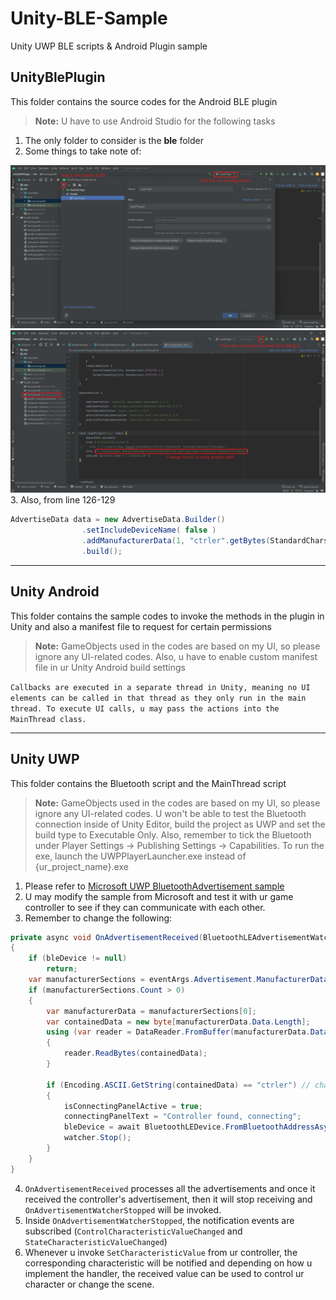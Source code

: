 # Unity-BLE-Sample
Unity UWP BLE scripts &amp; Android Plugin sample

## UnityBlePlugin
This folder contains the source codes for the Android BLE plugin

> **Note:** U have to use Android Studio for the following tasks

1. The only folder to consider is the **ble** folder
2. Some things to take note of:
<img src='ReadmeImages/androidStudio-build.png' width='800px'>
<img src='ReadmeImages/androidStudio-gradle.png' width='800px'>
3. Also, from line 126-129

```java
AdvertiseData data = new AdvertiseData.Builder()
                .setIncludeDeviceName( false )
                .addManufacturerData(1, "ctrler".getBytes(StandardCharsets.UTF_8)) // Change "ctrler" to any string that has a length <= 10
                .build();
```

---

## Unity Android 
This folder contains the sample codes to invoke the methods in the plugin in Unity and also a manifest file to request for certain permissions

> **Note:** GameObjects used in the codes are based on my UI, so please ignore any UI-related codes.
> Also, u have to enable custom manifest file in ur Unity Android build settings

``
Callbacks are executed in a separate thread in Unity, meaning no UI elements can be called in that thread as they only run in the main thread.
To execute UI calls, u may pass the actions into the MainThread class.
``

---

## Unity UWP
This folder contains the Bluetooth script and the MainThread script

> **Note:** GameObjects used in the codes are based on my UI, so please ignore any UI-related codes.
> U won't be able to test the Bluetooth connection inside of Unity Editor, build the project as UWP and set the build type to Executable Only.
> Also, remember to tick the Bluetooth under Player Settings -> Publishing Settings -> Capabilities.
> To run the exe, launch the UWPPlayerLauncher.exe instead of {ur_project_name}.exe

1. Please refer to [Microsoft UWP BluetoothAdvertisement sample](https://github.com/microsoft/Windows-universal-samples/tree/main/Samples/BluetoothAdvertisement)
2. U may modify the sample from Microsoft and test it with ur game controller to see if they can communicate with each other. 
3. Remember to change the following:

```cs
private async void OnAdvertisementReceived(BluetoothLEAdvertisementWatcher watcher, BluetoothLEAdvertisementReceivedEventArgs eventArgs)
{
    if (bleDevice != null)
        return;
    var manufacturerSections = eventArgs.Advertisement.ManufacturerData;
    if (manufacturerSections.Count > 0)
    {
        var manufacturerData = manufacturerSections[0];
        var containedData = new byte[manufacturerData.Data.Length];
        using (var reader = DataReader.FromBuffer(manufacturerData.Data))
        {
            reader.ReadBytes(containedData);
        }
        
        if (Encoding.ASCII.GetString(containedData) == "ctrler") // change the string to the one u used in ur android plugin
        {
            isConnectingPanelActive = true;
            connectingPanelText = "Controller found, connecting";
            bleDevice = await BluetoothLEDevice.FromBluetoothAddressAsync(eventArgs.BluetoothAddress);
            watcher.Stop();
        }
    }
}
```

4. ``OnAdvertisementReceived`` processes all the advertisements and once it received the controller's advertisement, then it will stop receiving and ``OnAdvertisementWatcherStopped`` will be invoked.
5. Inside ``OnAdvertisementWatcherStopped``, the notification events are subscribed (``ControlCharacteristicValueChanged`` and ``StateCharacteristicValueChanged``)
6. Whenever u invoke ``SetCharacteristicValue`` from ur controller, the corresponding characteristic will be notified and depending on how u implement the handler, the received value can be used to control ur character or change the scene.